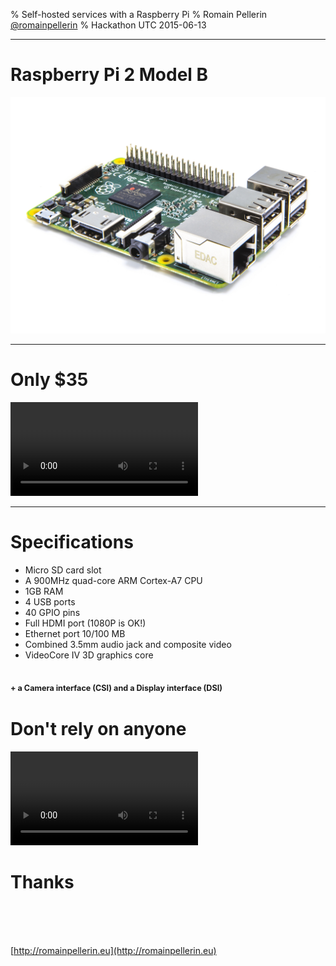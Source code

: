 % Self-hosted services with a Raspberry Pi
% Romain Pellerin <a target="_blank" href="https://twitter.com/romainpellerin">@romainpellerin</a>
% Hackathon UTC 2015-06-13

-------------------------------------------

# Raspberry Pi 2 Model B

![](assets/raspberry-pi.jpeg)

-------------------------------------------

# Only $35

<video loop src="assets/happy-dog.mp4" loop></video>

-------------------------------------------

# Specifications

- Micro SD card slot
- A 900MHz quad-core ARM Cortex-A7 CPU
- 1GB RAM
- 4 USB ports
- 40 GPIO pins
- Full HDMI port (1080P is OK!)
- Ethernet port 10/100 MB
- Combined 3.5mm audio jack and composite video
- VideoCore IV 3D graphics core

<span style="font-size: .6em">+ a Camera interface (CSI) and a Display interface (DSI)</span>
-------------------------------------------

# Don't rely on anyone

<video loop src="assets/hamster.mp4" loop></video>

# Thanks

<br /><br /><br />

[http://romainpellerin.eu](http://romainpellerin.eu)

<br /><br /><br /><br /><br /><br />

<!--<span style="font-size: .7em; color: gray">Image credit : <a style="color: inherit" target="_blank" href="http://nvie.com/posts/a-successful-git-branching-model/">Vincent Driessen</a> & <a style="color: inherit" target="_blank" href="http://blog.osteele.com/posts/2008/05/my-git-workflow/">Oliver Steele</a></span>-->
